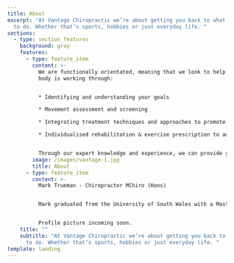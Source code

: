 ```yaml
---
title: About
excerpt: "At Vantage Chiropractic we’re about getting you back to what you want
  to do. Whether that’s sports, hobbies or just everyday life. "
sections:
  - type: section_features
    background: gray
    features:
      - type: feature_item
        content: >-
          We are functionally orientated, meaning that we look to help how your
          body is working through:


          * Identifying and understanding your goals 

          * Movement assessment and screening

          * Integrating treatment techniques and approaches to promote faster recovery 

          * Individualised rehabilitation & exercise prescription to address key weaknesses, muscle imbalance and improve movement patterns.


          Through our expert knowledge and experience, we can provide you with the vantage point of a route to recovery or to optimise performance in activity.
        image: /images/vantage-1.jpg
        title: About
      - type: feature_item
        content: >-
          Mark Trueman - Chiropractor MChiro (Hons)


          Mark graduated from the University of South Wales with a Masters of Chiropractic degree in 2011. Since graduating he has pursued areas of interest in musculoskeletal and sports rehabilitation, acupuncture, neurological assessment and rehabilitation; relating to balance disorders, headache and post-concussive syndrome. Mark grew up in Thame, after completing his degree he moved up north to take an opportunity in a multidisciplinary clinic with excellent expertise in sports treatment and rehabilitation. He has since moved back to Thame and set up his own clinic, Vantage Chiropractic. In his spare time Mark enjoys keeping active with swimming, gym, outdoor activities and the occasional visit to the climbing wall. He also enjoys a good book, cooking and learning to play the piano.


          Profile picture incoming soon.
    title: ""
    subtitle: "At Vantage Chiropractic we’re about getting you back to what you want
      to do. Whether that’s sports, hobbies or just everyday life. "
template: landing
---
```

